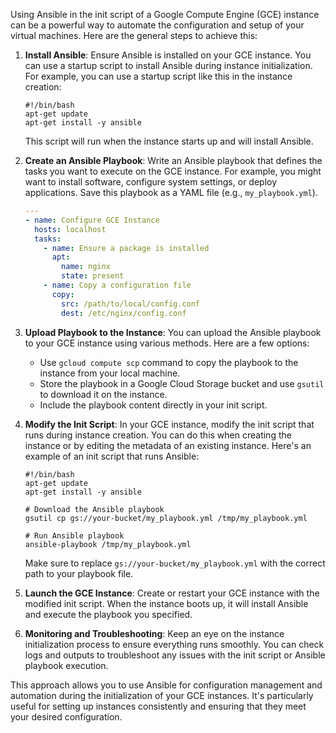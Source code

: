 Using Ansible in the init script of a Google Compute Engine (GCE) instance can be a powerful way to automate the configuration and setup of your virtual machines. Here are the general steps to achieve this:

1. **Install Ansible**: Ensure Ansible is installed on your GCE instance. You can use a startup script to install Ansible during instance initialization. For example, you can use a startup script like this in the instance creation:

   ```shell
   #!/bin/bash
   apt-get update
   apt-get install -y ansible
   ```

   This script will run when the instance starts up and will install Ansible.

2. **Create an Ansible Playbook**: Write an Ansible playbook that defines the tasks you want to execute on the GCE instance. For example, you might want to install software, configure system settings, or deploy applications. Save this playbook as a YAML file (e.g., `my_playbook.yml`).

   ```yaml
   ---
   - name: Configure GCE Instance
     hosts: localhost
     tasks:
       - name: Ensure a package is installed
         apt:
           name: nginx
           state: present
       - name: Copy a configuration file
         copy:
           src: /path/to/local/config.conf
           dest: /etc/nginx/config.conf
   ```

3. **Upload Playbook to the Instance**: You can upload the Ansible playbook to your GCE instance using various methods. Here are a few options:

   - Use `gcloud compute scp` command to copy the playbook to the instance from your local machine.
   - Store the playbook in a Google Cloud Storage bucket and use `gsutil` to download it on the instance.
   - Include the playbook content directly in your init script.

4. **Modify the Init Script**: In your GCE instance, modify the init script that runs during instance creation. You can do this when creating the instance or by editing the metadata of an existing instance. Here's an example of an init script that runs Ansible:

   ```shell
   #!/bin/bash
   apt-get update
   apt-get install -y ansible
   
   # Download the Ansible playbook
   gsutil cp gs://your-bucket/my_playbook.yml /tmp/my_playbook.yml
   
   # Run Ansible playbook
   ansible-playbook /tmp/my_playbook.yml
   ```

   Make sure to replace `gs://your-bucket/my_playbook.yml` with the correct path to your playbook file.

5. **Launch the GCE Instance**: Create or restart your GCE instance with the modified init script. When the instance boots up, it will install Ansible and execute the playbook you specified.

6. **Monitoring and Troubleshooting**: Keep an eye on the instance initialization process to ensure everything runs smoothly. You can check logs and outputs to troubleshoot any issues with the init script or Ansible playbook execution.

This approach allows you to use Ansible for configuration management and automation during the initialization of your GCE instances. It's particularly useful for setting up instances consistently and ensuring that they meet your desired configuration.